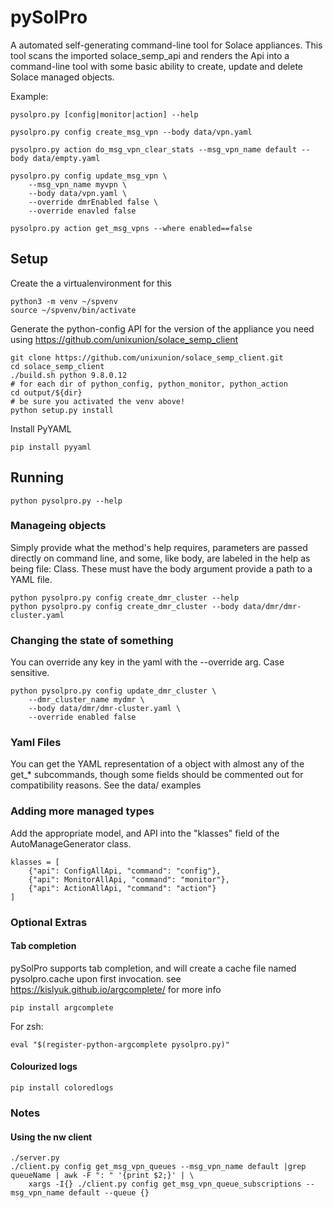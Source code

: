 # pySolPro
A automated self-generating command-line tool for Solace appliances.
This tool scans the imported solace_semp_api and renders the Api into a command-line tool with some basic ability to 
create, update and delete Solace managed objects.

Example:

    pysolpro.py [config|monitor|action] --help

    pysolpro.py config create_msg_vpn --body data/vpn.yaml

    pysolpro.py action do_msg_vpn_clear_stats --msg_vpn_name default --body data/empty.yaml

    pysolpro.py config update_msg_vpn \
        --msg_vpn_name myvpn \
        --body data/vpn.yaml \
        --override dmrEnabled false \
        --override enavled false

    pysolpro.py action get_msg_vpns --where enabled==false

## Setup

Create the a virtualenvironment for this

    python3 -m venv ~/spvenv
    source ~/spvenv/bin/activate

Generate the python-config API for the version of the appliance you need using https://github.com/unixunion/solace_semp_client

    git clone https://github.com/unixunion/solace_semp_client.git
    cd solace_semp_client
    ./build.sh python 9.8.0.12
    # for each dir of python_config, python_monitor, python_action
    cd output/${dir}
    # be sure you activated the venv above! 
    python setup.py install

Install PyYAML

    pip install pyyaml

## Running

    python pysolpro.py --help
    
### Manageing objects

Simply provide what the method's help requires, parameters are passed directly on command line, and some, like body, are 
labeled in the help as being file: Class. These must have the body argument provide a path to a YAML file.

    python pysolpro.py config create_dmr_cluster --help
    python pysolpro.py config create_dmr_cluster --body data/dmr/dmr-cluster.yaml

### Changing the state of something

You can override any key in the yaml with the --override arg.
Case sensitive.

    python pysolpro.py config update_dmr_cluster \
        --dmr_cluster_name mydmr \
        --body data/dmr/dmr-cluster.yaml \
        --override enabled false 

### Yaml Files

You can get the YAML representation of a object with almost any of the get_* subcommands, 
though some fields should be commented out for compatibility reasons. See the data/ examples

### Adding more managed types

Add the appropriate model, and API into the "klasses" field of the AutoManageGenerator class.

    klasses = [
        {"api": ConfigAllApi, "command": "config"},
        {"api": MonitorAllApi, "command": "monitor"},
        {"api": ActionAllApi, "command": "action"}
    ]

### Optional Extras
#### Tab completion

pySolPro supports tab completion, and will create a cache file named pysolpro.cache upon first invocation. 
see https://kislyuk.github.io/argcomplete/ for more info

    pip install argcomplete

For zsh:

    eval "$(register-python-argcomplete pysolpro.py)"

#### Colourized logs

    pip install coloredlogs

### Notes 

#### Using the nw client

    ./server.py
    ./client.py config get_msg_vpn_queues --msg_vpn_name default |grep queueName | awk -F ": " '{print $2;}' | \
        xargs -I{} ./client.py config get_msg_vpn_queue_subscriptions --msg_vpn_name default --queue {}